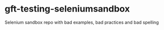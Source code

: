 # gft-testing-seleniumsandbox
Selenium sandbox repo with bad examples, bad practices and bad spelling
